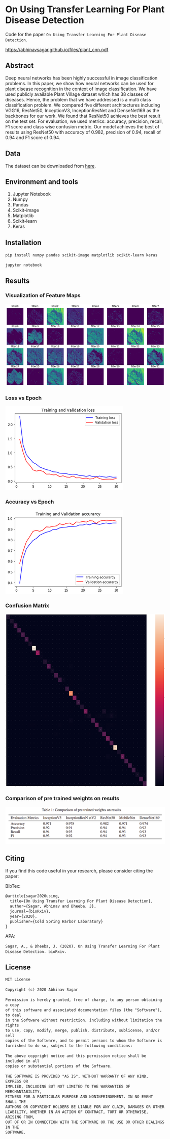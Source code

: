 # On Using Transfer Learning For Plant Disease Detection

Code for the paper `On Using Transfer Learning For Plant Disease Detection`.

https://abhinavsagar.github.io/files/plant_cnn.pdf

## Abstract

Deep neural networks has been highly successful in image classification problems. In this paper, we show how neural networks can be used for plant disease
recognition in the context of image classification. We have used publicly available
Plant Village dataset which has 38 classes of diseases. Hence, the problem that we
have addressed is a multi class classification problem. We compared five different
architectures including VGG16, ResNet50, InceptionV3, InceptionResNet and
DenseNet169 as the backbones for our work. We found that ResNet50 achieves
the best result on the test set. For evaluation, we used metrics: accuracy, precision,
recall, F1 score and class wise confusion metric. Our model achieves the best of
results using ResNet50 with accuracy of 0.982, precision of 0.94, recall of 0.94
and F1 score of 0.94.

## Data

The dataset can be downloaded from [here](https://github.com/spMohanty/PlantVillage-Dataset).

## Environment and tools

1. Jupyter Notebook
2. Numpy
3. Pandas
4. Scikit-image
5. Matplotlib
6. Scikit-learn
7. Keras

## Installation

`pip install numpy pandas scikit-image matplotlib scikit-learn keras`

`jupyter notebook`

## Results

### Visualization of Feature Maps

![loss/accuracy](images/plant1.png)

### Loss vs Epoch

![loss/accuracy](images/plant4.png)

### Accuracy vs Epoch

![loss/accuracy](images/plant2.png)

### Confusion Matrix

![roc-auc](images/plant3.png)

### Comparison of pre trained weights on results

![roc-auc](images/plant5.png)

## Citing

If you find this code useful in your research, please consider citing the paper:

BibTex:

```
@article{sagar2020using,
  title={On Using Transfer Learning For Plant Disease Detection},
  author={Sagar, Abhinav and Dheeba, J},
  journal={bioRxiv},
  year={2020},
  publisher={Cold Spring Harbor Laboratory}
}
```

APA:

`Sagar, A., & Dheeba, J. (2020). On Using Transfer Learning For Plant Disease Detection. bioRxiv.`

## License

```
MIT License

Copyright (c) 2020 Abhinav Sagar

Permission is hereby granted, free of charge, to any person obtaining a copy
of this software and associated documentation files (the "Software"), to deal
in the Software without restriction, including without limitation the rights
to use, copy, modify, merge, publish, distribute, sublicense, and/or sell
copies of the Software, and to permit persons to whom the Software is
furnished to do so, subject to the following conditions:

The above copyright notice and this permission notice shall be included in all
copies or substantial portions of the Software.

THE SOFTWARE IS PROVIDED "AS IS", WITHOUT WARRANTY OF ANY KIND, EXPRESS OR
IMPLIED, INCLUDING BUT NOT LIMITED TO THE WARRANTIES OF MERCHANTABILITY,
FITNESS FOR A PARTICULAR PURPOSE AND NONINFRINGEMENT. IN NO EVENT SHALL THE
AUTHORS OR COPYRIGHT HOLDERS BE LIABLE FOR ANY CLAIM, DAMAGES OR OTHER
LIABILITY, WHETHER IN AN ACTION OF CONTRACT, TORT OR OTHERWISE, ARISING FROM,
OUT OF OR IN CONNECTION WITH THE SOFTWARE OR THE USE OR OTHER DEALINGS IN THE
SOFTWARE.
```

